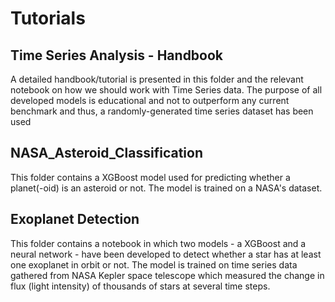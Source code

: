 # Tutorials

## Time Series Analysis - Handbook 
A detailed handbook/tutorial is presented in this folder and the relevant notebook on how we should work with Time Series data. The purpose of all developed models is educational and not to outperform any current benchmark and thus, a randomly-generated time series dataset has been used

## NASA_Asteroid_Classification
This folder contains a XGBoost model used for predicting whether a planet(-oid) is an asteroid or not. The model is trained on a NASA's dataset.

## Exoplanet Detection
This folder contains a notebook in which two models - a XGBoost and a neural network - have been developed to detect whether a star has at least one exoplanet in orbit or not. The model is trained on time series data gathered from NASA Kepler space telescope which measured the change in flux (light intensity) of thousands of stars at several time steps.
